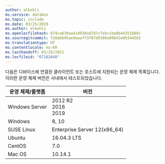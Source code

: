 ```yaml
---
author: alkohli
ms.service: databox
ms.topic: include
ms.date: 03/25/2019
ms.author: alkohli
ms.openlocfilehash: 674ca630aa41d930ad7d7cfebccbe9b44351b68c
ms.sourcegitcommit: f28ebb95ae9aaaff3f87d8388a09b41e0b3445b5
ms.translationtype: HT
ms.contentlocale: ko-KR
ms.lasthandoff: 03/29/2021
ms.locfileid: "67182648"
---
```

다음은 디바이스에 연결된 클라이언트 또는 호스트에 지원되는 운영 체제 목록입니다. 이러한 운영 체제 버전은 사내에서 테스트되었습니다.

| **운영 체제/플랫폼** | **버전** |
| --- | --- |
| Windows Server |2012 R2 <br> 2016 <br> 2019|
| Windows |8, 10 |
| SUSE Linux |Enterprise Server 12(x86_64)|
| Ubuntu |16.04.3 LTS|
| CentOS | 7.0 |
| Mac OS | 10.14.1 |
